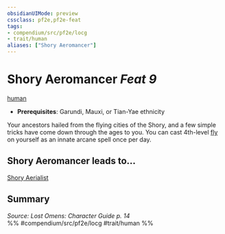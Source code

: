 ```yaml
---
obsidianUIMode: preview
cssclass: pf2e,pf2e-feat
tags:
- compendium/src/pf2e/locg
- trait/human
aliases: ["Shory Aeromancer"]
---
```

# Shory Aeromancer  *Feat 9*  
[human](human.md "Human Ancestry & Heritage Trait")  

- **Prerequisites**: Garundi, Mauxi, or Tian-Yae ethnicity

Your ancestors hailed from the flying cities of the Shory, and a few simple tricks have come down through the ages to you. You can cast 4th-level [fly](Reference/Compendium/Spells/fly.md) on yourself as an innate arcane spell once per day.

## Shory Aeromancer leads to...

[Shory Aerialist](shory-aerialist-locg.md)

## Summary

*Source: Lost Omens: Character Guide p. 14*  
%% #compendium/src/pf2e/locg #trait/human %%